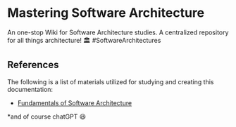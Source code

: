 # Mastering Software Architecture

An one-stop Wiki for Software Architecture studies. A centralized repository for all things architecture! 🏛️ #SoftwareArchitectures

## References

The following is a list of materials utilized for studying and creating this documentation:

- [Fundamentals of Software Architecture](https://learning.oreilly.com/library/view/fundamentals-of-software/9781492043447/)

*and of course chatGPT :laughing:
